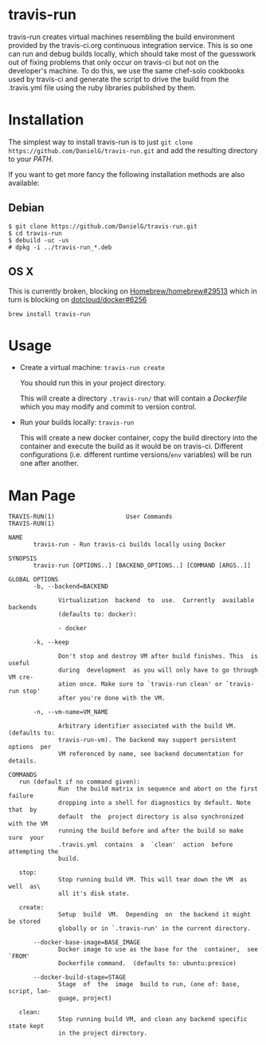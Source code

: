 travis-run
==========

travis-run creates virtual machines resembling the build environment provided by
the travis-ci.org continuous integration service. This is so one can run and
debug builds locally, which should take most of the guesswork out of fixing
problems that only occur on travis-ci but not on the developer's machine. To do
this, we use the same chef-solo cookbooks used by travis-ci and generate the
script to drive the build from the .travis.yml file using the ruby libraries
published by them.

Installation
============

The simplest way to install travis-run is to just `git clone
https://github.com/DanielG/travis-run.git` and add the resulting directory to
your *PATH*.

If you want to get more fancy the following installation methods are also
available:

Debian
------

```
$ git clone https://github.com/DanielG/travis-run.git
$ cd travis-run
$ debuild -uc -us
# dpkg -i ../travis-run_*.deb
```

OS X
----

This is currently broken, blocking on [Homebrew/homebrew#29513](https://github.com/Homebrew/homebrew/pull/29513) which in turn is
blocking on [dotcloud/docker#6256](https://github.com/dotcloud/docker/issues/6256)

```
brew install travis-run
```

Usage
=====

- Create a virtual machine: `travis-run create`

  You should run this in your project directory.

  This will create a directory `.travis-run/` that will contain a *Dockerfile*
  which you may modify and commit to version control.

- Run your builds locally: `travis-run`

  This will create a new docker container, copy the build directory into the
  container and execute the build as it would be on travis-ci. Different
  configurations (i.e. different runtime versions/`env` variables) will be run
  one after another.


Man Page
========

```
TRAVIS-RUN(1)                    User Commands                   TRAVIS-RUN(1)

NAME
       travis-run - Run travis-ci builds locally using Docker

SYNOPSIS
       travis-run [OPTIONS..] [BACKEND_OPTIONS..] [COMMAND [ARGS..]]

GLOBAL OPTIONS
       -b, --backend=BACKEND

              Virtualization  backend  to  use.  Currently  available backends
              (defaults to: docker):

              - docker

       -k, --keep

              Don't stop and destroy VM after build finishes. This  is  useful
              during  development  as you will only have to go through VM cre‐
              ation once. Make sure to `travis-run clean' or `travis-run stop'
              after you're done with the VM.

       -n, --vm-name=VM_NAME

              Arbitrary identifier associated with the build VM. (defaults to:
              travis-run-vm). The backend may support persistent  options  per
              VM referenced by name, see backend documentation for details.

COMMANDS
   run (default if no command given):
              Run  the build matrix in sequence and abort on the first failure
              dropping into a shell for diagnostics by default. Note  that  by
              default  the  project directory is also synchronized with the VM
              running the build before and after the build so make  sure  your
              .travis.yml  contains  a  `clean'  action  before attempting the
              build.

   stop:
              Stop running build VM. This will tear down the VM  as  well  as\
              all it's disk state.

   create:
              Setup  build  VM.  Depending  on  the backend it might be stored
              globally or in `.travis-run' in the current directory.

       --docker-base-image=BASE_IMAGE
              Docker image to use as the base for the  container,  see  `FROM'
              Dockerfile command.  (defaults to: ubuntu:presice)

       --docker-build-stage=STAGE
              Stage  of  the  image  build to run, (one of: base, script, lan‐
              guage, project)

   clean:
              Stop running build VM, and clean any backend specific state kept
              in the project directory.
```
